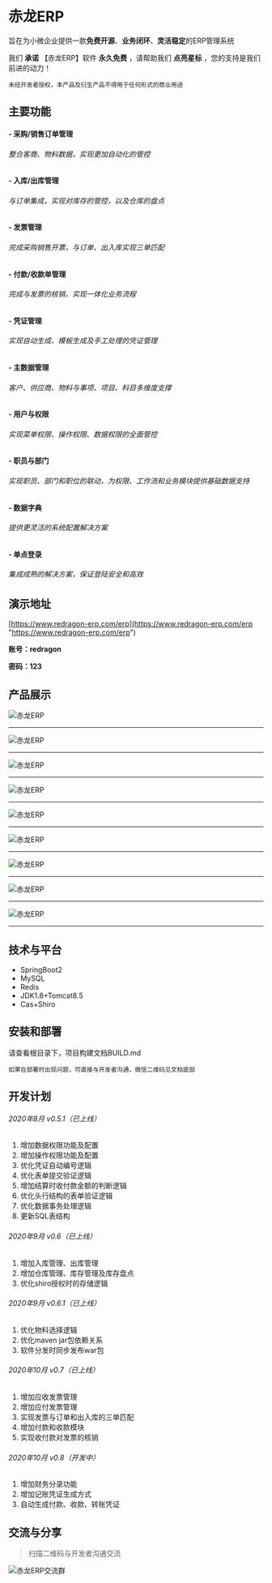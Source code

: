# 赤龙ERP

旨在为小微企业提供一款**免费开源**、**业务闭环**、**灵活稳定**的ERP管理系统

我们 **承诺** 【赤龙ERP】软件 **永久免费** ，请帮助我们 **点亮星标** ，您的支持是我们前进的动力！

`未经开发者授权，本产品及衍生产品不得用于任何形式的商业用途`

## 主要功能

#### - 采购/销售订单管理
###### 整合客商、物料数据，实现更加自动化的管控

#### - 入库/出库管理
###### 与订单集成，实现对库存的管控，以及仓库的盘点

#### - 发票管理
###### 完成采购销售开票，与订单、出入库实现三单匹配

#### - 付款/收款单管理
###### 完成与发票的核销，实现一体化业务流程

#### - 凭证管理
###### 实现自动生成、模板生成及手工处理的凭证管理

#### - 主数据管理
###### 客户、供应商、物料与事项、项目、科目多维度支撑

#### - 用户与权限
###### 实现菜单权限、操作权限、数据权限的全面管控

#### - 职员与部门
###### 实现职员、部门和职位的联动，为权限、工作流和业务模块提供基础数据支持

#### - 数据字典
###### 提供更灵活的系统配置解决方案

#### - 单点登录
###### 集成成熟的解决方案，保证登陆安全和高效

## 演示地址
[https://www.redragon-erp.com/erp](https://www.redragon-erp.com/erp "https://www.redragon-erp.com/erp")

**账号：redragon**

**密码：123**

## 产品展示

![赤龙ERP](https://www.redragon-erp.com/images/1.jpg "赤龙ERP")

------------

![赤龙ERP](https://www.redragon-erp.com/images/2.jpg "赤龙ERP")

------------

![赤龙ERP](https://www.redragon-erp.com/images/3.jpg "赤龙ERP")

------------

![赤龙ERP](https://www.redragon-erp.com/images/4.jpg "赤龙ERP")

------------

![赤龙ERP](https://www.redragon-erp.com/images/5.jpg "赤龙ERP")

------------

![赤龙ERP](https://www.redragon-erp.com/images/6.jpg "赤龙ERP")

------------

![赤龙ERP](https://www.redragon-erp.com/images/7.jpg "赤龙ERP")

------------

![赤龙ERP](https://www.redragon-erp.com/images/8.jpg "赤龙ERP")

------------

![赤龙ERP](https://www.redragon-erp.com/images/9.jpg "赤龙ERP")

------------


## 技术与平台

- SpringBoot2
- MySQL
- Redis
- JDK1.8+Tomcat8.5
- Cas+Shiro

## 安装和部署

请查看根目录下，项目构建文档BUILD.md

`如果在部署时出现问题，可直接与开发者沟通，微信二维码见文档底部`

## 开发计划

###### 2020年8月 v0.5.1（已上线）

1. 增加数据权限功能及配置
2. 增加操作权限功能及配置
3. 优化凭证自动编号逻辑
4. 优化表单提交验证逻辑
5. 增加结算时收付款金额的判断逻辑
6. 优化头行结构的表单验证逻辑
7. 优化数据事务处理逻辑
8. 更新SQL表结构

###### 2020年9月 v0.6（已上线）

1. 增加入库管理、出库管理
2. 增加仓库管理、库存管理及库存盘点
3. 优化shiro授权时的存储逻辑

###### 2020年9月 v0.6.1（已上线）

1. 优化物料选择逻辑
2. 优化maven jar包依赖关系
3. 软件分发时同步发布war包

###### 2020年10月 v0.7（已上线）

1. 增加应收发票管理
2. 增加应付发票管理
3. 实现发票与订单和出入库的三单匹配
4. 增加付款和收款模块
5. 实现收付款对发票的核销

###### 2020年10月 v0.8（开发中）

1. 增加财务分录功能
2. 增加记账凭证生成方式
3. 自动生成付款、收款、转账凭证

## 交流与分享

> 扫描二维码与开发者沟通交流

![赤龙ERP交流群](http://123.57.68.109/images/redragon.png "赤龙ERP交流群")

